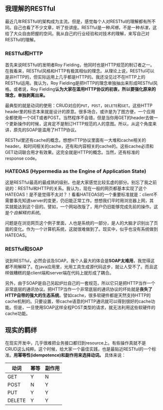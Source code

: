 ## 我理解的RESTful
最近几年RESTful的架构成为主流。但是，感觉每个人对RESTful的理解都有所不同。自己也看了不少文章，听了些讲座。RESTful是一种*风格*，不是一种*标准*，这给了大众自由把握的空间。我从自己的行业经验和对技术的理解，来写自己对RESTful的理解。

### RESTful和HTTP
首先来说RESTful的发明者Roy Fielding，他同时也是HTTP规范的制订者之一。在我看来，RESTful风格和HTTP有极其相似的理念。从理论上说，RESTful可以是非HTTP的，但实际运用上几乎都是HTTP的。我还没见过不在HTTP上的RESTful运用。我认为，Roy Fielding是把HTTP的理念单独抽出来形成RESTful风格。或者说，Roy Fielding**认为大家在滥用HTTP协议的初衷，所以要强化原来的理念，单独剥离出来。**

最典型的就是动词的使用：CRUD对应的`PUT`，`POST`，`DELETE`和`GET`。这些HTTP header里的标志本来就是设计的原意。很多场合，或许是为了图方便，一个应用全都使用一个GET或者POST。当然程序不会错，但是当你用GET的header去做一个更新操作的时候，这肯定不是制订HTTP规范的人的意图。所以，从这个角度来讲，原先的SOAP是滥用了HTTP协议。

RESTful里还有cache的概念，想想HTTP协议里面有一大堆和cache相关的header。和时间相关的cache，还有和内容相关的cache的。这些cache必须和GET动词联合用才有效果。这完全就是HTTP的概念。当然，还有标准的response code。

### HATEOAS (Hypermedia as the Engine of Application State)
这是RESTful最高的最成熟的级别，也是大家感觉比较玄虚的部分。别忘了我之前说的：RESTful和HTTP的关系。我认为，现在一般的网页都基本实现了这个HATEOAS！是不是觉得不太对？！看看HATEOAS的一个重要标准就是：client不需要事先知道server的变更，仍旧能正常工作。想想我们平时用浏览器上网，其实就能达到这个目的。譬如，一个网站改版了，用户仍旧能够完成先前的操作。这是个*自解释的系统*。

问题是在浏览网页这个例子里面，人也是系统的一部分，是人的大脑才识别出了页面的变化。作为一个计算机系统，这就很难做到了。现实中，似乎也没有系统做到HATEOAS。

### RESTful和SOAP
说到RESTful，必然会谈及SOAP。我个人最大的体会是**SOAP太难用**，我觉得这都不用解释了。在java应用里，光用工具生成源代码这步，就让人受不了。而且这样做糟糕的是client端和server端在代码上就形成了耦合。

另外，由于SOAP是自己另起炉灶自己的一套规范，所以它只是把HTTP当作一个非常底层的通讯协议。把HTTP当作一个非常底层的通讯协议的坏处就是**丧失了HTTP自带的强大的生态系统**。譬如cache，很多软硬件都是天然支持HTTP的cache机制的。只要设置，带cache语意的HTTP通讯就可以得到很好的cache功能。但是，一旦使用SOAP这样全程POST类型的请求，就无法利用这些软硬件的cache功能。

## 现实的羁绊
在现实开发中，几乎很难把业务接口都归到resource上。有些操作真就不是CRUD这么纯粹。这个时候，给大家一个最佳实践，也是最贴近RESTful的一个标准。**用幂等性(idempotence)和副作用来选择动词。**
具体来说：

动词 | 幂等  | 副作用 |
-----|-------|--------|
GET   | Y    | N   |
POST  | N    | Y   |
PUT  | Y    | Y   |
DELETE  | Y | Y |
